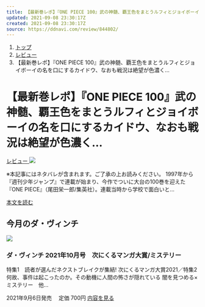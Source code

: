 ```yaml
---
title: 【最新巻レポ】『ONE PIECE 100』武の神髄、覇王色をまとうルフィとジョイボーイの名を口にするカイドウ、なおも戦況は絶望が色濃く…
updated: 2021-09-08 23:30:17Z
created: 2021-09-08 23:30:17Z
source: https://ddnavi.com/review/844802/
---
```


1. [トップ](https://ddnavi.com)
2. [レビュー](https://ddnavi.com/review/)
3. 【最新巻レポ】『ONE PIECE 100』武の神髄、覇王色をまとうルフィとジョイボーイの名を口にするカイドウ、なおも戦況は絶望が色濃く…

# 【最新巻レポ】『ONE PIECE 100』武の神髄、覇王色をまとうルフィとジョイボーイの名を口にするカイドウ、なおも戦況は絶望が色濃く…

 [レビュー ![](https://ddnavi.com/wp-content/uploads/2021/09/ONE-PIECE-100-132x208.jpeg)](https://ddnavi.com/review/844802/a/)

※本記事にはネタバレが含まれます。ご了承の上お読みください。 1997年から『週刊少年ジャンプ』で連載が始まり、今作でついに大台の100巻を迎えた『ONE PIECE』（尾田栄一郎/集英社）。連載当時から学校で面白いと…

[本文を読む](https://ddnavi.com/review/844802/a/)

## 今月のダ・ヴィンチ

![](https://ddnavi.com/wp-content/uploads/2021/08/bfd545404d52c426a66b1769e6e18d10.jpg)

### ダ・ヴィンチ 2021年10月号　次にくるマンガ大賞/ミステリー

特集1　読者が選んだネクストブレイクが集結! 次にくるマンガ大賞2021／特集2　何故、事件は起こったのか。その動機に人間の怖さが隠れている 闇を見つめる×ミステリー　他...

2021年9月6日発売 　定価 700円
[内容を見る](https://ddnavi.com/davinci/)